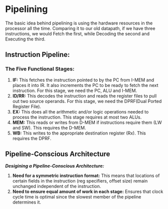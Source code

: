 # Pipelining

The basic idea behind pipelining is using the hardware resources in the processor all the time. Comparing it to our old datapath, if we have three instructions, we would Fetch the first, while Decoding the second and Executing the third.

## Instruction Pipeline:

### The Five Functional Stages:
1. **IF:** This fetches the instruction pointed to by the PC from I-MEM and places it into IR. It also increments the PC to be ready to fetch the next instruction. For this stage, we need the PC, ALU and I-MEM.
2. **ID/RR:** This decodes the instruction and reads the register files to pull out two source operands. For this stage, we need the DPRF(Dual Ported Register File).
3. **EX:** This does all the arithmetic and/or logic operations needed to process the instruction. This stage requires at most two ALUs.
4. **MEM:** This reads or writes from D-MEM if instructions require them (LW and SW). This requires the D-MEM.
5. **WB:** This writes to the appropriate destination register (Rx). This requires the DPRF.


## Pipeline-Conscious Architecture

***Desigining a Pipeline-Conscious Architecture:***
1. **Need for a symmetric instruction format:** This means that locations of certain fields in the instruction (reg specifiers, offset size) remain unchanged independent of the instruction.
2. **Need to ensure equal amount of work in each stage:** Ensures that clock cycle time is optimal since the slowest member of the pipeline determines it.